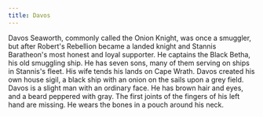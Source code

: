```yaml
---
title: Davos
---
```


Davos Seaworth, commonly called the Onion Knight, was once a smuggler, but after Robert's Rebellion became a landed knight and Stannis Baratheon's most honest and loyal supporter. He captains the Black Betha, his old smuggling ship. He has seven sons, many of them serving on ships in Stannis's fleet. His wife tends his lands on Cape Wrath. Davos created his own house sigil, a black ship with an onion on the sails upon a grey field. Davos is a slight man with an ordinary face. He has brown hair and eyes, and a beard peppered with gray. The first joints of the fingers of his left hand are missing. He wears the bones in a pouch around his neck.


